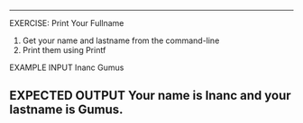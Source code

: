  ---------------------------------------------------------
 EXERCISE: Print Your Fullname

  1. Get your name and lastname from the command-line
  2. Print them using Printf

 EXAMPLE INPUT
  Inanc Gumus

 EXPECTED OUTPUT
  Your name is Inanc and your lastname is Gumus.
 ---------------------------------------------------------